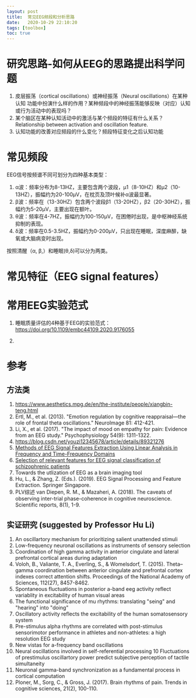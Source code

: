 ```yaml
---
layout: post
title:  常见EEG频段和分析思路
date:   2020-10-29 22:10:20
tags: [toolbox]
toc: true
---
```


# 研究思路-如何从EEG的思路提出科学问题

1. 皮层振荡（cortical oscillations）或神经振荡（Neural oscillations）在某种认知
功能中扮演什么样的作用？某种频段中的神经振荡能够反映（对应）认知或行为活动中的表现吗？
2. 某个脑区在某种认知活动中的激活与某个频段的特征有什么关系？Relationship between activation and oscillation feature.
3. 认知功能的改善对应频段的什么变化？频段特征变化之后认知功能

# 常见频段

EEG信号按频谱不同可划分为四种基本类型：

1. α波：频率分布为8-13HZ，主要包含两个波段，μ1（8-10HZ）和μ2（10-13HZ），振幅约为20-100μV，在枕页及顶叶候补α波最显著。
2. β波：频率在（13-30HZ）包含两个波段β1（13-20HZ），β2（20-30HZ），振幅约为5-20μV，主要出现在额叶。
3. θ波：频率在4-7HZ，振幅约为100-150μV，在困倦时出现，是中枢神经系统抑制的表现。
4. δ波：频率在0.5-3.5HZ，振幅约为0-200μV，只出现在睡眠，深度麻醉，缺氧或大脑病变时出现。

按照清醒（α, β,）和睡眠(θ,δ)可以分为两类。

# 常见特征（EEG signal features）

# 常用EEG实验范式

1. 睡眠质量评估的4种基于EEG的实验范式：
https://doi.org/10.1109/embc44109.2020.9176055

2. 

# 参考

## 方法类

1. https://www.aesthetics.mpg.de/en/the-institute/people/xiangbin-teng.html
2. Ertl, M., et al. (2013). "Emotion regulation by cognitive reappraisal—the role of frontal theta oscillations." NeuroImage 81: 412-421.
3. Li, X., et al. (2017). "The impact of mood on empathy for pain: Evidence from an EEG study." Psychophysiology 54(9): 1311-1322.
4. https://blog.csdn.net/youzi12345678/article/details/89321276
5. [Methods of EEG Signal Features Extraction Using Linear Analysis in Frequency and Time-Frequency Domains](https://www.hindawi.com/journals/isrn/2014/730218/)
6. [Selection of relevant features for EEG signal classification of schizophrenic patients](https://www.sciencedirect.com/science/article/abs/pii/S1746809407000237)
7. Towards the utlization of EEG as a brain imaging tool
8. Hu, L., & Zhang, Z. (Eds.). (2019). EEG Signal Processing and Feature Extraction. Springer Singapore.
9. PLV综述 van Diepen, R. M., & Mazaheri, A. (2018). The caveats of observing inter-trial phase-coherence in cognitive neuroscience. Scientific reports, 8(1), 1-9.

## 实证研究 (suggested by Professor Hu Li)

1. An oscillartory mechanism for prioritizing salient unattended stimuli
2. Low-frequency neuronal oscillations as instruments of sensory selection
3. Coordination of high gamma activity in anterior cingulate and lateral prefrontal cortical areas during adaptation
4. Voloh, B., Valiante, T. A., Everling, S., & Womelsdorf, T. (2015). Theta–gamma coordination between anterior cingulate and prefrontal cortex indexes correct attention shifts. Proceedings of the National Academy of Sciences, 112(27), 8457-8462.
4. Spontaneous fluctuations in posterior a-band eeg activity reflect variablity in excitability of human visual areas
5. The functional significance of mu rhythms: translating "seing" and "hearing" into "doing"
6. Oscillatory activity reflects the excitability of the human somatosensory system
7. Pre-stimulus alpha rhythms are correlated with post-stimulus sensorimotor performance in athletes and non-athletes: a high resolution EEG study
8. New vistas for a-frequency band oscillations
9. Neural oscillations involved in self-referential processing
10 Fluctuations of prestimulus oscillartory power predict subjective perception of tactile simultaneity
11. Neuronal gamma-band synchronization as a fundamental process in cortical computation
12. Ploner, M., Sorg, C., & Gross, J. (2017). Brain rhythms of pain. Trends in cognitive sciences, 21(2), 100-110.